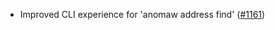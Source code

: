- Improved CLI experience for 'anomaw address find'
  ([#1161](https://github.com/anoma/anoma/pull/1161))